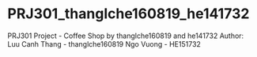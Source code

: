 # PRJ301_thanglche160819_he141732
PRJ301 Project - Coffee Shop by thanglche160819 and he141732
Author: Luu Canh Thang - thanglche160819
        Ngo Vuong - HE151732
